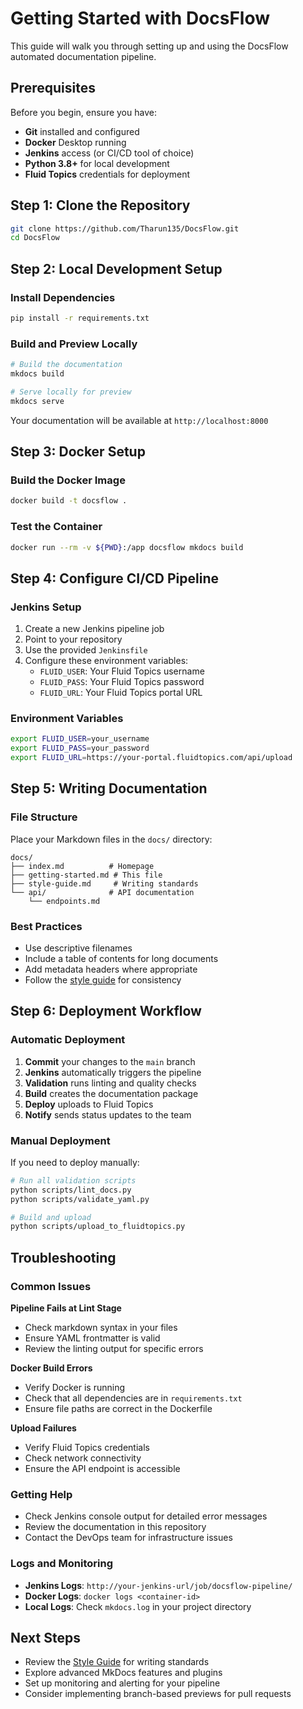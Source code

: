 # Getting Started with DocsFlow

This guide will walk you through setting up and using the DocsFlow automated documentation pipeline.

## Prerequisites

Before you begin, ensure you have:

- **Git** installed and configured
- **Docker** Desktop running
- **Jenkins** access (or CI/CD tool of choice)
- **Python 3.8+** for local development
- **Fluid Topics** credentials for deployment

## Step 1: Clone the Repository

```bash
git clone https://github.com/Tharun135/DocsFlow.git
cd DocsFlow
```

## Step 2: Local Development Setup

### Install Dependencies

```bash
pip install -r requirements.txt
```

### Build and Preview Locally

```bash
# Build the documentation
mkdocs build

# Serve locally for preview
mkdocs serve
```

Your documentation will be available at `http://localhost:8000`

## Step 3: Docker Setup

### Build the Docker Image

```bash
docker build -t docsflow .
```

### Test the Container

```bash
docker run --rm -v ${PWD}:/app docsflow mkdocs build
```

## Step 4: Configure CI/CD Pipeline

### Jenkins Setup

1. Create a new Jenkins pipeline job
2. Point to your repository
3. Use the provided `Jenkinsfile`
4. Configure these environment variables:
   - `FLUID_USER`: Your Fluid Topics username
   - `FLUID_PASS`: Your Fluid Topics password
   - `FLUID_URL`: Your Fluid Topics portal URL

### Environment Variables

```bash
export FLUID_USER=your_username
export FLUID_PASS=your_password
export FLUID_URL=https://your-portal.fluidtopics.com/api/upload
```

## Step 5: Writing Documentation

### File Structure

Place your Markdown files in the `docs/` directory:

```
docs/
├── index.md          # Homepage
├── getting-started.md # This file
├── style-guide.md     # Writing standards
└── api/              # API documentation
    └── endpoints.md
```

### Best Practices

- Use descriptive filenames
- Include a table of contents for long documents
- Add metadata headers where appropriate
- Follow the [style guide](style-guide.md) for consistency

## Step 6: Deployment Workflow

### Automatic Deployment

1. **Commit** your changes to the `main` branch
2. **Jenkins** automatically triggers the pipeline
3. **Validation** runs linting and quality checks
4. **Build** creates the documentation package
5. **Deploy** uploads to Fluid Topics
6. **Notify** sends status updates to the team

### Manual Deployment

If you need to deploy manually:

```bash
# Run all validation scripts
python scripts/lint_docs.py
python scripts/validate_yaml.py

# Build and upload
python scripts/upload_to_fluidtopics.py
```

## Troubleshooting

### Common Issues

**Pipeline Fails at Lint Stage**
- Check markdown syntax in your files
- Ensure YAML frontmatter is valid
- Review the linting output for specific errors

**Docker Build Errors**
- Verify Docker is running
- Check that all dependencies are in `requirements.txt`
- Ensure file paths are correct in the Dockerfile

**Upload Failures**
- Verify Fluid Topics credentials
- Check network connectivity
- Ensure the API endpoint is accessible

### Getting Help

- Check Jenkins console output for detailed error messages
- Review the documentation in this repository
- Contact the DevOps team for infrastructure issues

### Logs and Monitoring

- **Jenkins Logs**: `http://your-jenkins-url/job/docsflow-pipeline/`
- **Docker Logs**: `docker logs <container-id>`
- **Local Logs**: Check `mkdocs.log` in your project directory

## Next Steps

- Review the [Style Guide](style-guide.md) for writing standards
- Explore advanced MkDocs features and plugins
- Set up monitoring and alerting for your pipeline
- Consider implementing branch-based previews for pull requests 
 